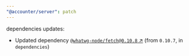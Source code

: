 ```yaml
---
"@accounter/server": patch
---
```

dependencies updates:
  - Updated dependency [`@whatwg-node/fetch@0.10.8` ↗︎](https://www.npmjs.com/package/@whatwg-node/fetch/v/0.10.8) (from `0.10.7`, in `dependencies`)
